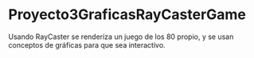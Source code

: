 # Proyecto3GraficasRayCasterGame
Usando RayCaster se renderiza un juego de los 80 propio, y se usan conceptos de gráficas para que sea interactivo. 
